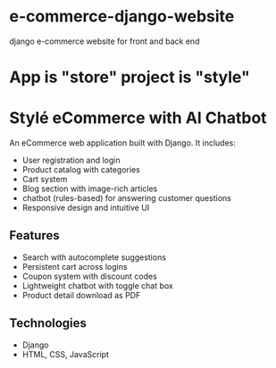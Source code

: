 # e-commerce-django-website
django e-commerce website for front and back end

# App is "store"   project is "style"

# Stylé eCommerce with AI Chatbot

An eCommerce web application built with Django. It includes:

- User registration and login
- Product catalog with categories
- Cart system 
- Blog section with image-rich articles
- chatbot (rules-based) for answering customer questions
- Responsive design and intuitive UI

## Features
- Search with autocomplete suggestions
- Persistent cart across logins
- Coupon system with discount codes
- Lightweight chatbot with toggle chat box
- Product detail download as PDF

## Technologies
- Django
- HTML, CSS, JavaScript




